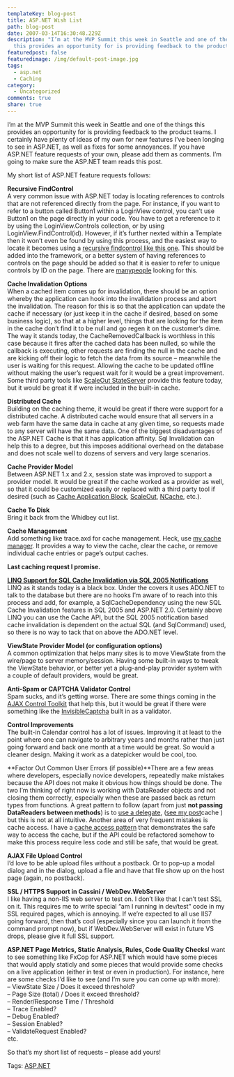 ```yaml
---
templateKey: blog-post
title: ASP.NET Wish List
path: blog-post
date: 2007-03-14T16:30:48.229Z
description: "I’m at the MVP Summit this week in Seattle and one of the things
  this provides an opportunity for is providing feedback to the product teams. "
featuredpost: false
featuredimage: /img/default-post-image.jpg
tags:
  - asp.net
  - Caching
category:
  - Uncategorized
comments: true
share: true
---
```

<!--StartFragment-->

I’m at the MVP Summit this week in Seattle and one of the things this provides an opportunity for is providing feedback to the product teams. I certainly have plenty of ideas of my own for new features I’ve been longing to see in ASP.NET, as well as fixes for some annoyances. If you have ASP.NET feature requests of your own, please add them as comments. I’m going to make sure the ASP.NET team reads this post.

My short list of ASP.NET feature requests follows:

**Recursive FindControl**\
A very common issue with ASP.NET today is locating references to controls that are not referenced directly from the page. For instance, if you want to refer to a button called Button1 within a LoginView control, you can’t use Button1 on the page directly in your code. You have to get a reference to it by using the LoginView.Controls collection, or by using LoginView.FindControl(id). However, if it’s further nexted within a Template then it won’t even be found by using this process, and the easiest way to locate it becomes using a [recursive findcontrol like this one](http://aspadvice.com/blogs/ssmith/archive/2006/08/23/Add-Profile-Items-in-CreateUserWizard-and-Recursive-FindControl.aspx). This should be added into the framework, or a better system of having references to controls on the page should be added so that it is easier to refer to unique controls by ID on the page. There are [many](http://www.google.com/search?hl=en&q=recursive+findcontrol)[people](http://search.live.com/results.aspx?q=recursive%20findcontrol) looking for this.

**Cache Invalidation Options**\
When a cached item comes up for invalidation, there should be an option whereby the application can hook into the invalidation process and abort the invalidation. The reason for this is so that the application can update the cache if necessary (or just keep it in the cache if desired, based on some business logic), so that at a higher level, things that are looking for the item in the cache don’t find it to be null and go regen it on the customer’s dime. The way it stands today, the CacheRemovedCallback is worthless in this case because it fires after the cached data has been nulled, so while the callback is executing, other requests are finding the null in the cache and are kicking off their logic to fetch the data from its source – meanwhile the user is waiting for this request. Allowing the cache to be updated offline without making the user’s request wait for it would be a great improvement. Some third party tools like [ScaleOut StateServer](http://www.scaleoutsoftware.com/products/stateServer/index.html) provide this feature today, but it would be great it if were included in the built-in cache.

**Distributed Cache**\
Building on the caching theme, it would be great if there were support for a distributed cache. A distributed cache would ensure that all servers in a web farm have the same data in cache at any given time, so requests made to any server will have the same data. One of the biggest disadvantages of the ASP.NET Cache is that it has application affinity. Sql Invalidation can help this to a degree, but this imposes additional overhead on the database and does not scale well to dozens of servers and very large scenarios.

**Cache Provider Model**\
Between ASP.NET 1.x and 2.x, session state was improved to support a provider model. It would be great if the cache worked as a provider as well, so that it could be customized easily or replaced with a third party tool if desired (such as [Cache Application Block](http://msdn2.microsoft.com/en-us/library/aa480456.aspx), [ScaleOut](http://www.scaleoutsoftware.com/products/stateServer/index.html), [NCache](http://www.alachisoft.com/ncache/index.html), etc.).

**Cache To Disk**\
Bring it back from the Whidbey cut list.

**Cache Management**\
Add something like trace.axd for cache management. Heck, use [my cache manager](http://aspalliance.com/cachemanager). It provides a way to view the cache, clear the cache, or remove individual cache entries or page’s output caches.

**Last caching request I promise.**

**[LINQ Support for SQL Cache Invalidation via SQL 2005 Notifications](http://aspadvice.com/blogs/ssmith/archive/2006/12/06/C_2300_-3.0-Feature-Notes.aspx)**\
LINQ as it stands today is a black box. Under the covers it uses ADO.NET to talk to the database but there are no hooks I’m aware of to reach into this process and add, for example, a SqlCacheDependency using the new SQL Cache Invalidation features in SQL 2005 and ASP.NET 2.0. Certainly above LINQ you can use the Cache API, but the SQL 2005 notification based cache invalidation is dependent on the actual SQL (and SqlCommand) used, so there is no way to tack that on above the ADO.NET level.

**ViewState Provider Model (or configuration options)**\
A common optimization that helps many sites is to move ViewState from the wire/page to server memory/session. Having some built-in ways to tweak the ViewState behavior, or better yet a plug-and-play provider system with a couple of default providers, would be great.

**Anti-Spam or CAPTCHA Validator Control**\
Spam sucks, and it’s getting worse. There are some things coming in the [AJAX Control Toolkit](http://ajax.asp.net/ajaxtoolkit/NoBot/NoBot.aspx) that help this, but it would be great if there were something like the [InvisibleCaptcha](http://haacked.com/archive/2006/09/26/Lightweight_Invisible_CAPTCHA_Validator_Control.aspx) built in as a validator.

**Control Improvements**\
The built-in Calendar control has a lot of issues. Improving it at least to the point where one can navigate to arbitrary years and months rather than just going forward and back one month at a time would be great. So would a cleaner design. Making it work as a datepicker would be cool, too.

**Factor Out Common User Errors (if possible)**There are a few areas where developers, especially novice developers, repeatedly make mistakes because the API does not make it obvious how things should be done. The two I’m thinking of right now is working with DataReader objects and not closing them correctly, especially when these are passed back as return types from functions. A great pattern to follow (apart from just **not passing DataReaders between methods**) is to [use a delegate](http://aspalliance.com/526), ([see my post](http://aspadvice.com/blogs/ssmith/archive/2004/09/17/1821.aspx)cache ) but this is not at all intuitive. Another area of very frequent mistakes is cache access. I have a [cache access pattern](http://aspadvice.com/blogs/ssmith/archive/2004/04/02/1803.aspx) that demonstrates the safe way to access the cache, but if the API could be refactored somehow to make this process require less code and still be safe, that would be great.

**AJAX File Upload Control**\
I’d love to be able upload files without a postback. Or to pop-up a modal dialog and in the dialog, upload a file and have that file show up on the host page (again, no postback).

**SSL / HTTPS Support in Cassini / WebDev.WebServer**\
I like having a non-IIS web server to test on. I don’t like that I can’t test SSL on it. This requires me to write special “am I running in dev/test” code in my SSL required pages, which is annoying. If we’re expected to all use IIS7 going forward, then that’s cool (especially since you can launch it from the command prompt now), but if WebDev.WebServer will exist in future VS drops, please give it full SSL support.

**ASP.NET Page Metrics, Static Analysis, Rules, Code Quality Checks**I want to see something like FxCop for ASP.NET which would have some pieces that would apply staticly and some pieces that would provide some checks on a live application (either in test or even in production). For instance, here are some checks I’d like to see (and I’m sure you can come up with more):\
– ViewState Size / Does it exceed threshold?\
– Page Size (total) / Does it exceed threshold?\
– Render/Response Time / Threshold\
– Trace Enabled?\
– Debug Enabled?\
– Session Enabled?\
– ValidateRequest Enabled?\
etc.

So that’s my short list of requests – please add yours!

Tags: [ASP.NET](http://technorati.com/tag/ASP.NET)

<!--EndFragment-->